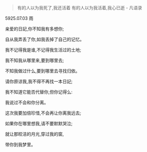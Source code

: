 
> 有的人以为我死了,我还活着
> 有的人以为我活着,我心已逝 - 凡语录


5925.07.03 雨


亲爱的日記,你不知我有多想你; 

自从我弄丢了你,如我丢掉了自己的记忆。 

我不记得我是谁,不记得我生活过的土地; 

我不知我从哪里来,要到哪里去; 

不知我做过什么,要到哪里去寻找归依。 

请你原谅我,我不得不再找一本日記; 

我不知道它能否代替你,但你记得么:

我说过不会和你分离。 

这次我要加倍珍惜,不会再让你离我远去; 

如果你在哪里想我,请不要默默哭泣; 

就让那皎洁的月光,穿过我的窗,

带你到我梦里。